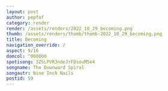 ```yaml
---
layout: post
author: pepfof
category: render
render: /assets/renders/2022_10_29_becoming.png
thumb: /assets/renders/thumb/thumb-2022_10_29_becoming.png
title: Becoming
navigation_override: /
aspect: 9/16
domcol: ^000000
spotisong: 3ZSLPVR3ndeJrFDsouM5e4
songname: The Downward Spiral
songautr: Nine Inch Nails
postid: 59
---
```


<!--USER BEGIN 1-->

<!--USER END 1-->

<!--more-->
<!--USER BEGIN 2-->

<!--USER END 2-->

